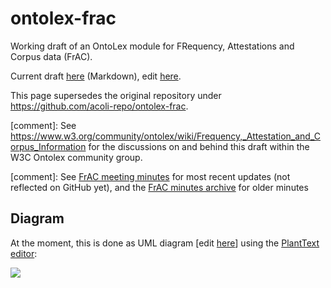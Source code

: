 # ontolex-frac
Working draft of an OntoLex module for FRequency, Attestations and Corpus data (FrAC). 

Current draft [here](index.md) (Markdown), edit [here](https://github.com/ontolex/frequency-attestation-corpus-information/edit/master/index.md).

This page supersedes the original repository under https://github.com/acoli-repo/ontolex-frac. 

[comment]: See https://www.w3.org/community/ontolex/wiki/Frequency,_Attestation_and_Corpus_Information for the discussions on and behind this draft within the W3C Ontolex community group.

[comment]: See [FrAC meeting minutes](https://docs.google.com/document/d/1N2w_r6WLhFGESSMSUkG5FSROorXscDMQuB77qg9uDIA/edit) for most recent updates (not reflected on GitHub yet), and the [FrAC minutes archive](https://www.w3.org/community/ontolex/wiki/Frequency,_Attestation_and_Corpus_Information) for older minutes

## Diagram

At the moment, this is done as UML diagram [edit [here](https://github.com/ontolex/frequency-attestation-corpus-information/blob/master/img/diagram.puml)] using the [PlantText editor](https://www.planttext.com/):

![](http://www.plantuml.com/plantuml/proxy?src=https://raw.githubusercontent.com/ontolex/frequency-attestation-corpus-information/master/img/diagram.puml)
